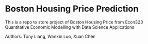 # Boston Housing Price Prediction

This is a repo to store project of Boston Housing Price from Econ323 Quantitative Economic Modelling with Data Science Applications

Authors: Tony Liang, Wanxin Luo, Xuan Chen


